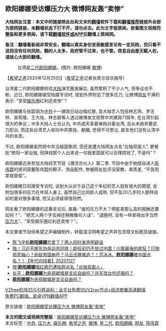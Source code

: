  <h2>欧阳娜娜受访爆压力大 微博网友轰“卖惨”</h2> <p class="notice"><b>大陆网友注意：本文中的链接除此处和文末的<a href="https://github.com/bannedbook/fanqiang" >翻墙</a>软件下载和<a href="https://github.com/killgcd/justmysocks/blob/master/README.md">翻墙推荐</a>链接外全部为禁网链接，未翻墙状态下打不开，请勿点击。此为文字版禁闻，欲看图文视频完整版和更多禁闻，请下载<a href="https://github.com/bannedbook/fanqiang">翻墙软件或APP</a>后翻墙上禁闻网。</p><p>备注：翻墙看新闻非常安全，翻墙以真实身份发表敏感言论有一定风险，但只看不说则没有任何风险，翻的人太多，政府管不过来，也不管。信息自由是天赋人权，请放心大胆的翻墙。</b></p>  <div class="entry"> <figure><figcaption>台湾<a href="https://www.bannedbook.org/bnews/tag/%e6%98%9f%e4%ba%8c%e4%bb%a3/" class="st_tag internal_tag" rel="tag" title="标签 星二代 下的日志">星二代</a><a href="https://www.bannedbook.org/bnews/tag/%e6%ac%a7%e9%98%b3%e5%a8%9c%e5%a8%9c/" class="st_tag internal_tag" rel="tag" title="标签 欧阳娜娜 下的日志">欧阳娜娜</a>。(图片: 欧阳娜娜 <a href="https://www.bannedbook.org/bnews/tag/%e5%be%ae%e5%8d%9a/" class="st_tag internal_tag" rel="tag" title="标签 微博 下的日志">微博</a>)    </figcaption></figure> <p>【<span class='wp_keywordlink_affiliate'><a href="https://www.soundofhope.org" title="希望之声" target="_blank">希望之声</a></span>2020年12月25日】（<a href="https://www.bannedbook.org/bnews/tag/%e5%b8%8c%e6%9c%9b%e4%b9%8b%e5%a3%b0/" class="st_tag internal_tag" rel="tag" title="标签 希望之声 下的日志">希望之声</a>记者张贵兰综合报导）</p> <p>台湾星二代欧阳娜娜转往<span class='wp_keywordlink_affiliate'><a href="https://www.bannedbook.org/" title="大陆" target="_blank">大陆</a></span>演艺圈发展后, 虽然累积了不少人气, 但争议也不断。近日, 欧阳娜娜接受陆媒专访时, 提到外界附加了很多压力, 让微博<a href="https://www.bannedbook.org/bnews/tag/%e7%bd%91%e5%8f%8b/" class="st_tag internal_tag" rel="tag" title="标签 网友 下的日志">网友</a>不满的表示: “享受<a href="https://www.bannedbook.org/bnews/tag/%e5%a8%b1%e4%b9%90%e5%9c%88/" class="st_tag internal_tag" rel="tag" title="标签 娱乐圈 下的日志">娱乐圈</a>红利还卖惨”？</p> <p>欧阳娜娜与张韶涵为<a href="https://www.bannedbook.org/bnews/tag/%e4%b8%ad%e5%85%b1/" class="st_tag internal_tag" rel="tag" title="标签 中共 下的日志">中共</a>十一建政日站台唱红歌, 及大咖艺人包括林志玲、罗志祥、吴奇隆、王大陆、林志颖等人透过微博发文祝贺中共建政71周年, 在台湾引起很大的争议；许多大陆人士也认为, 中共成天拿着弹炮对着台湾, 且从未放弃要武力犯台, 而这些台湾艺人却向中共靠拢、献媚, 觉得不可思议, 直言他们没有认清中共的本质。</p>  <p>不过, 欧阳娜娜虽然把中共当祖国歌颂, 但还是遭大陆网友点名“台独双面人”, 更被批“欧阳一家台独, 但挣钱那个人出来说一句我爱国就可以合理捞钱了, 不是吗”？</p> <p>欧阳娜娜近来参加大陆综艺节目《潮流合伙人》第二季, 节目中由于她擅自进入<a href="https://www.bannedbook.org/bnews/tag/%e9%99%88%e4%bc%9f%e9%9c%86/" class="st_tag internal_tag" rel="tag" title="标签 陈伟霆 下的日志">陈伟霆</a>的房间穿戴陈伟霆的鞋子、饰品配件, 惨被网友批评没家教、素质差, “不告而拿就是偷”。</p> <p></p>  <p>欧阳娜娜日前接受专访时, 谈到大众对于自己这个年纪的艺人抱有很大的期望, 会附加很多的压力在年轻人身上, 虽然自己比同龄人成熟, 但不及20几岁的人那样自如的面对很多事情, 但又必须装得很坦然。</p> <p>网友看了欧阳娜娜的这番言论后, 直轰: “谁的压力不大？明星拿那么高的报酬还要如何？”、“把艺人两个字去掉还稍微像句人话”、“退圈吧, 没有一样拿得出手当然<a href="https://www.bannedbook.org/bnews/tag/%E5%8E%8B%E5%8A%9B%E5%A4%A7/" class="st_tag internal_tag" rel="tag" title="标签 压力大 下的日志">压力大</a>”、“享受娱乐圈红利还卖惨？”。</p> <p>本文章或节目经希望之声编辑制作，转载请注明希望之声并包含原文标题及链接。</p>  <ul class='op-related-articles' title='相关阅读'> <li><a href='https://www.bannedbook.org/bnews/yule/20201219/1450605.html' target='_blank'>陈飞宇和<b>欧阳娜娜</b>恋爱了？两人同时发声明辟谣</a></li> <li><a href='https://www.bannedbook.org/bnews/taiwannews/20201127/1438168.html' target='_blank'>独！习近平提东协命运共同体！卸任前仍不放过中国！川普最後的疯狂？打倒邪恶轴心？蚂蚁帝国崩坏？马云活罪难逃？！范冰冰、<b>欧阳娜娜</b>被中国点名？！【年代向钱看】20201127</a></li> <li><a href='https://www.bannedbook.org/bnews/comments/20201127/1437897.html' target='_blank'>惨!<b>欧阳娜娜</b>唱红歌仍遭陆网点名「台独双面人」</a></li> <li><a href='https://www.bannedbook.org/bnews/comments/20201006/1408858.html' target='_blank'>长平：<b>欧阳娜娜</b>为央视献唱是言论自由吗？共军攻台你还唱吗？</a></li> <li><a href='https://www.bannedbook.org/bnews/ssgc/20201005/1408556.html' target='_blank'><b>欧阳娜娜</b>为央视献唱是言论自由吗？</a></li> </ul> <p class="texttj"> <a href="https://www.bannedbook.org/forum23/topic22702.html" target="_blank">V2free机场25%引荐返利：全平台免费SS/V2ray节点+经济套餐高速翻墙</a><br/> <a href="https://github.com/bannedbook/fanqiang/wiki/%E7%A6%81%E9%97%BB%E7%BD%91%E5%AE%89%E5%8D%93%E7%BF%BB%E5%A2%99%E6%96%B0%E9%97%BBAPP" target="_blank">免费PC翻墙、安卓VPN翻墙APP</a></p><p>原文链接：<a class="src_link"  href="https://www.soundofhope.org/post/457321" target="_blank">欧阳娜娜受访爆压力大 微博网友轰“卖惨”</a></p><a name='sharetosocial'></a>       <div><b>本文的图文或视频完整版</b>：<a href='https://www.bannedbook.org/bnews/comments/20201226/1455242.html'>欧阳娜娜受访爆压力大 微博网友轰“卖惨”</a></div>  </div><!--END ENTRY--> <div class="postfooter"> <div>本文标签：<a href="https://www.bannedbook.org/bnews/tag/%e4%b8%ad%e5%85%b1/" rel="tag">中共</a>, <a href="https://www.bannedbook.org/bnews/tag/%E5%8E%8B%E5%8A%9B%E5%A4%A7/" rel="tag">压力大</a>, <a href="https://www.bannedbook.org/bnews/tag/%e5%a8%b1%e4%b9%90%e5%9c%88/" rel="tag">娱乐圈</a>, <a href="https://www.bannedbook.org/bnews/tag/%e5%b8%8c%e6%9c%9b%e4%b9%8b%e5%a3%b0/" rel="tag">希望之声</a>, <a href="https://www.bannedbook.org/bnews/tag/%e5%be%ae%e5%8d%9a/" rel="tag">微博</a>, <a href="https://www.bannedbook.org/bnews/tag/%e6%98%9f%e4%ba%8c%e4%bb%a3/" rel="tag">星二代</a>, <a href="https://www.bannedbook.org/bnews/tag/%e6%ac%a7%e9%98%b3%e5%a8%9c%e5%a8%9c/" rel="tag">欧阳娜娜</a>, <a href="https://www.bannedbook.org/bnews/tag/%e7%bd%91%e5%8f%8b/" rel="tag">网友</a>, <a href="https://www.bannedbook.org/bnews/tag/%e9%99%88%e4%bc%9f%e9%9c%86/" rel="tag">陈伟霆</a></div>  </div><!--END POSTFOOTER--> 